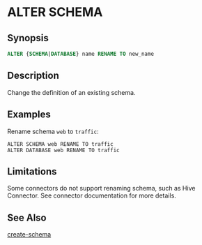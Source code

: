 ALTER SCHEMA
============

Synopsis
--------

``` sql
ALTER {SCHEMA|DATABASE} name RENAME TO new_name
```

Description
-----------

Change the definition of an existing schema.

Examples
--------

Rename schema `web` to `traffic`:

    ALTER SCHEMA web RENAME TO traffic
    ALTER DATABASE web RENAME TO traffic

Limitations
-----------

Some connectors do not support renaming schema, such as Hive Connector. See connector documentation for more details.

See Also
--------

[create-schema](./create-schema)
